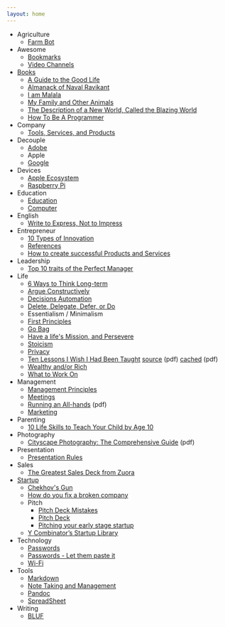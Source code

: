 ```yaml
---
layout: home
---
```


- Agriculture
  - [Farm Bot](/agriculture/farm-bot/)
- Awesome
  - [Bookmarks](/awesome/bookmarks/)
  - [Video Channels](/awesome/video/)
- [Books](/books/)
  - [A Guide to the Good Life](/books/a-guide-to-the-good-life/)
  - [Almanack of Naval Ravikant](/books/almanack-of-naval-ravikant/)
  - [I am Malala](/books/i-am-malala/)
  - [My Family and Other Animals](/books/my-family-and-other-animals/)
  - [The Description of a New World, Called the Blazing World](/books/the-description-of-a-new-world-called-the-blazing-world/)
  - [How To Be A Programmer](/books/how-to-be-a-programmer/)
- Company
  - [Tools, Services, and  Products](/company/tools-services-products/)
- Decouple
  - [Adobe](/decouple/adobe/)
  - Apple
  - [Google](/decouple/google/)
- Devices
  - [Apple Ecosystem](/devices/apple-ecosystem/)
  - [Raspberry Pi](/devices/raspberry-pi/)
- Education
  - [Education](/education/education/)
  - [Computer](/education/computer/)
- English
  - [Write to Express, Not to Impress](/english/write-to-express-not-to-impress/)
- Entrepreneur
  - [10 Types of Innovation](/entrepreneur/10-types-of-innovation/)
  - [References](/entrepreneur/entrepreneur-references/)
  - [How to create successful Products and Services](/entrepreneur/how-to-create-successful-products-and-services/)
- Leadership
  - [Top 10 traits of the Perfect Manager](/leadership/top-10-traits-of-the-perfect-leader/)
- Life
  - [6 Ways to Think Long-term](/life/6-ways-to-think-long-term/)
  - [Argue Constructively](/life/argue-constructively/)
  - [Decisions Automation](/life/decisions-automation/)
  - [Delete, Delegate, Defer, or Do](/life/dddd/)
  - Essentialism / Minimalism
  - [First Principles](/life/first-principles/)
  - [Go Bag](/life/go-bag/)
  - [Have a life's Mission, and Persevere](/life/have-a-life-mission-and-persevere/)
  - [Stoicism](/life/stoicism/)
  - [Privacy](/life/privacy/)
  - [Ten Lessons I Wish I Had Been Taught](/life/10-lessons-i-wish-i-had-been-taught/) [source](https://www.ams.org/notices/199701/comm-rota.pdf) (pdf) [cached](/life/10-lessons-i-wish-i-had-been-taught.pdf) (pdf)
  - [Wealthy and/or Rich](/life/wealthy-rich/)
  - [What to Work On](/life/what-to-work-on/)
- Management
  - [Management Principles](/management/management-principles/)
  - [Meetings](/management/meetings/)
  - [Running an All-hands](/management/running-an-all-hands.pdf) (pdf)
  - [Marketing](/marketing/)
- Parenting
  - [10 Life Skills to Teach Your Child by Age 10](/parenting/10-life-skills-to-teach-your-child-by-age-10/)
- Photography
  - [Cityscape Photography: The Comprehensive Guide](/photography/cityscape-photography-guide.pdf) (pdf)
- Presentation
  - [Presentation Rules](/presentation/presentation-rules/)
- Sales
  - [The Greatest Sales Deck from Zuora](/sales/the-greatest-sales-deck-from-zuora/)
- [Startup](/startup/)
  - [Chekhov's Gun](/startup/chekhovs-gun/)
  - [How do you fix a broken company](/startup/how-do-you-fix-a-broken-company/)
  - Pitch
    - [Pitch Deck Mistakes](/startup/pitch-deck-mistakes/)
    - [Pitch Deck](/startup/pitch-deck/)
    - [Pitching your early stage startup](/startup/pitching-your-early-stage-startup/)
  - [Y Combinator’s Startup Library](/startup/ycombinator-startup-library/)
- Technology
  - [Passwords](/technology/passwords/)
  - [Passwords - Let them paste it](/technology/passwords-paste/)
  - [Wi-Fi](/technology/wi-fi/)
- Tools
  - [Markdown](/tools/markdown/)
  - [Note Taking and Management](/tools/note-taking-and-management/)
  - [Pandoc](/tools/pandoc/)
  - [SpreadSheet](/tools/spreadsheet/)
- Writing
  + [BLUF](/writing/bluf/)
